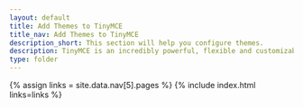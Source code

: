 ```yaml
---
layout: default
title: Add Themes to TinyMCE
title_nav: Add Themes to TinyMCE
description_short: This section will help you configure themes.
description: TinyMCE is an incredibly powerful, flexible and customizable rich text editor. This section will help you configure themes.
type: folder
---
```


{% assign links = site.data.nav[5].pages %}
{% include index.html links=links %}
